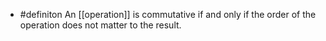 - #definiton An [[operation]] is commutative if and only if the order of the operation does not matter to the result.
